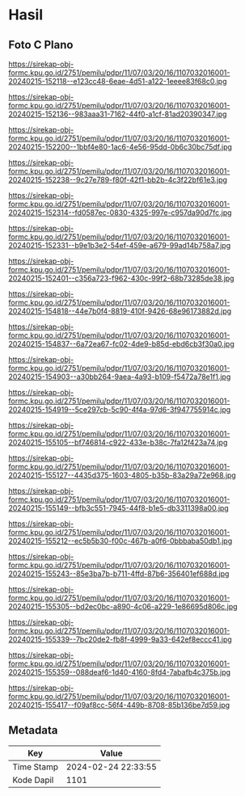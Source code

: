 # Hasil

## Foto C Plano

https://sirekap-obj-formc.kpu.go.id/2751/pemilu/pdpr/11/07/03/20/16/1107032016001-20240215-152118--e123cc48-6eae-4d51-a122-1eeee83f68c0.jpg

https://sirekap-obj-formc.kpu.go.id/2751/pemilu/pdpr/11/07/03/20/16/1107032016001-20240215-152136--983aaa31-7162-44f0-a1cf-81ad20390347.jpg

https://sirekap-obj-formc.kpu.go.id/2751/pemilu/pdpr/11/07/03/20/16/1107032016001-20240215-152200--1bbf4e80-1ac6-4e56-95dd-0b6c30bc75df.jpg

https://sirekap-obj-formc.kpu.go.id/2751/pemilu/pdpr/11/07/03/20/16/1107032016001-20240215-152238--9c27e789-f80f-42f1-bb2b-4c3f22bf61e3.jpg

https://sirekap-obj-formc.kpu.go.id/2751/pemilu/pdpr/11/07/03/20/16/1107032016001-20240215-152314--fd0587ec-0830-4325-997e-c957da90d7fc.jpg

https://sirekap-obj-formc.kpu.go.id/2751/pemilu/pdpr/11/07/03/20/16/1107032016001-20240215-152331--b9e1b3e2-54ef-459e-a679-99ad14b758a7.jpg

https://sirekap-obj-formc.kpu.go.id/2751/pemilu/pdpr/11/07/03/20/16/1107032016001-20240215-152401--c356a723-f962-430c-99f2-68b73285de38.jpg

https://sirekap-obj-formc.kpu.go.id/2751/pemilu/pdpr/11/07/03/20/16/1107032016001-20240215-154818--44e7b0f4-8819-410f-9426-68e96173882d.jpg

https://sirekap-obj-formc.kpu.go.id/2751/pemilu/pdpr/11/07/03/20/16/1107032016001-20240215-154837--6a72ea67-fc02-4de9-b85d-ebd6cb3f30a0.jpg

https://sirekap-obj-formc.kpu.go.id/2751/pemilu/pdpr/11/07/03/20/16/1107032016001-20240215-154903--a30bb264-9aea-4a93-b109-f5472a78e1f1.jpg

https://sirekap-obj-formc.kpu.go.id/2751/pemilu/pdpr/11/07/03/20/16/1107032016001-20240215-154919--5ce297cb-5c90-4f4a-97d6-3f947755914c.jpg

https://sirekap-obj-formc.kpu.go.id/2751/pemilu/pdpr/11/07/03/20/16/1107032016001-20240215-155105--bf746814-c922-433e-b38c-7fa12f423a74.jpg

https://sirekap-obj-formc.kpu.go.id/2751/pemilu/pdpr/11/07/03/20/16/1107032016001-20240215-155127--4435d375-1603-4805-b35b-83a29a72e968.jpg

https://sirekap-obj-formc.kpu.go.id/2751/pemilu/pdpr/11/07/03/20/16/1107032016001-20240215-155149--bfb3c551-7945-44f8-b1e5-db3311398a00.jpg

https://sirekap-obj-formc.kpu.go.id/2751/pemilu/pdpr/11/07/03/20/16/1107032016001-20240215-155212--ec5b5b30-f00c-467b-a0f6-0bbbaba50db1.jpg

https://sirekap-obj-formc.kpu.go.id/2751/pemilu/pdpr/11/07/03/20/16/1107032016001-20240215-155243--85e3ba7b-b711-4ffd-87b6-356401ef688d.jpg

https://sirekap-obj-formc.kpu.go.id/2751/pemilu/pdpr/11/07/03/20/16/1107032016001-20240215-155305--bd2ec0bc-a890-4c06-a229-1e86695d806c.jpg

https://sirekap-obj-formc.kpu.go.id/2751/pemilu/pdpr/11/07/03/20/16/1107032016001-20240215-155339--7bc20de2-fb8f-4999-9a33-642ef8eccc41.jpg

https://sirekap-obj-formc.kpu.go.id/2751/pemilu/pdpr/11/07/03/20/16/1107032016001-20240215-155359--088deaf6-1d40-4160-8fd4-7abafb4c375b.jpg

https://sirekap-obj-formc.kpu.go.id/2751/pemilu/pdpr/11/07/03/20/16/1107032016001-20240215-155417--f09af8cc-56f4-449b-8708-85b136be7d59.jpg


## Metadata

| Key        | Value               |
| ---------- | ------------------- |
| Time Stamp | 2024-02-24 22:33:55 |
| Kode Dapil | 1101                |



